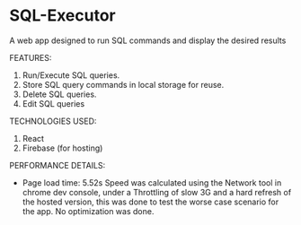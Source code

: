 # SQL-Executor

A web app designed to run SQL commands and display the desired results

FEATURES:
1. Run/Execute SQL queries.
2. Store SQL query commands in local storage for reuse.
3. Delete SQL queries.
4. Edit SQL queries

TECHNOLOGIES USED:
1. React
2. Firebase (for hosting)


PERFORMANCE DETAILS:
- Page load time: 5.52s
  Speed was calculated using the Network tool in chrome dev console, under a Throttling of slow 3G and a hard refresh of the hosted version, this was done to test the worse case scenario for the app.
  No optimization was done.
